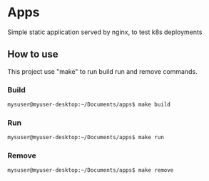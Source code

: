 # Apps
Simple static application served by nginx, to test k8s deployments

## How to use
This project use "make" to run build run and remove commands.

### Build 

```sh
mysuser@myuser-desktop:~/Documents/apps$ make build
```  

### Run 

```sh
mysuser@myuser-desktop:~/Documents/apps$ make run
```  

### Remove 

```sh
mysuser@myuser-desktop:~/Documents/apps$ make remove
```  